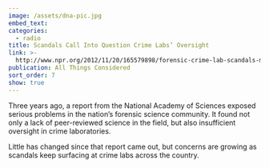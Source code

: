 ```yaml
---
image: /assets/dna-pic.jpg
embed_text:
categories:
  - radio
title: Scandals Call Into Question Crime Labs’ Oversight
link: >-
  http://www.npr.org/2012/11/20/165579898/forensic-crime-lab-scandals-may-be-due-to-oversight
publication: All Things Considered
sort_order: 7
show: true
---
```


Three years ago, a report from the National Academy of Sciences exposed serious problems in the nation’s forensic science community. It found not only a lack of peer-reviewed science in the field, but also insufficient oversight in crime laboratories.

Little has changed since that report came out, but concerns are growing as scandals keep surfacing at crime labs across the country.
